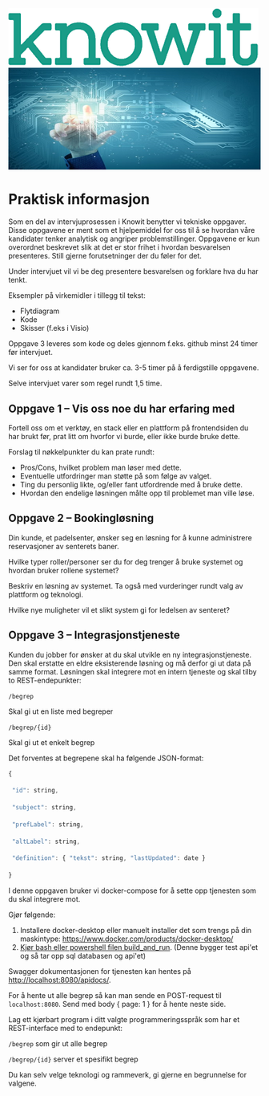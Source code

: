 ![Knowit.png](../Knowit.png)
![Technology.png](../Technology.png)

# Praktisk informasjon

Som en del av intervjuprosessen i Knowit benytter vi tekniske oppgaver. Disse oppgavene er ment som et hjelpemiddel for oss til å se hvordan våre kandidater tenker analytisk og angriper problemstillinger. Oppgavene er kun overordnet beskrevet slik at det er stor frihet i hvordan besvarelsen presenteres. Still gjerne forutsetninger der du føler for det.

Under intervjuet vil vi be deg presentere besvarelsen og forklare hva du har tenkt.

Eksempler på virkemidler i tillegg til tekst:

-   Flytdiagram
-   Kode
-   Skisser (f.eks i Visio)

Oppgave 3 leveres som kode og deles gjennom f.eks. github minst 24 timer før intervjuet.

Vi ser for oss at kandidater bruker ca. 3-5 timer på å ferdigstille oppgavene.

Selve intervjuet varer som regel rundt 1,5 time.

## Oppgave 1 – Vis oss noe du har erfaring med

Fortell oss om et verktøy, en stack eller en plattform på frontendsiden du har brukt før, prat litt om hvorfor vi burde, eller ikke burde bruke dette.

Forslag til nøkkelpunkter du kan prate rundt:

-   Pros/Cons, hvilket problem man løser med dette.
-   Eventuelle utfordringer man støtte på som følge av valget.
-   Ting du personlig likte, og/eller fant utfordrende med å bruke dette.
-   Hvordan den endelige løsningen målte opp til problemet man ville løse.

## Oppgave 2 – Bookingløsning

Din kunde, et padelsenter, ønsker seg en løsning for å kunne administrere reservasjoner av senterets baner.

Hvilke typer roller/personer ser du for deg trenger å bruke systemet og hvordan bruker rollene systemet?

Beskriv en løsning av systemet. Ta også med vurderinger rundt valg av plattform og teknologi.

Hvilke nye muligheter vil et slikt system gi for ledelsen av senteret?

## Oppgave 3 – Integrasjonstjeneste

Kunden du jobber for ønsker at du skal utvikle en ny integrasjonstjeneste. Den skal erstatte en eldre eksisterende løsning og må derfor gi ut data på samme format. Løsningen skal integrere mot en intern tjeneste og skal tilby to REST-endepunkter:

`/begrep`

Skal gi ut en liste med begreper

`/begrep/{id}`

Skal gi ut et enkelt begrep

Det forventes at begrepene skal ha følgende JSON-format:

```javascript
{

 "id": string,

 "subject": string,

 "prefLabel": string,

 "altLabel": string,

 "definition": { "tekst": string, "lastUpdated": date }

}
```

I denne oppgaven bruker vi docker-compose for å sette opp tjenesten som du skal integrere mot.

Gjør følgende:

1. Installere docker-desktop eller manuelt installer det som trengs på din maskintype:
   <https://www.docker.com/products/docker-desktop/>
2. [Kjør bash eller powershell filen build_and_run](../Backend/build_and_run.sh).
   (Denne bygger test api'et og så tar opp sql databasen og api'et)

Swagger dokumentasjonen for tjenesten kan hentes på <http://localhost:8080/apidocs/>.

For å hente ut alle begrep så kan man sende en POST-request til `localhost:8080`. Send med body { page: 1 } for å hente neste side.

Lag ett kjørbart program i ditt valgte programmeringsspråk som har et REST-interface med to endepunkt:

`/begrep` som gir ut alle begrep

`/begrep/{id}` server et spesifikt begrep

Du kan selv velge teknologi og rammeverk, gi gjerne en begrunnelse for valgene.
